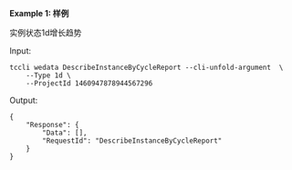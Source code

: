 **Example 1: 样例**

实例状态1d增长趋势

Input: 

```
tccli wedata DescribeInstanceByCycleReport --cli-unfold-argument  \
    --Type 1d \
    --ProjectId 1460947878944567296
```

Output: 
```
{
    "Response": {
        "Data": [],
        "RequestId": "DescribeInstanceByCycleReport"
    }
}
```

